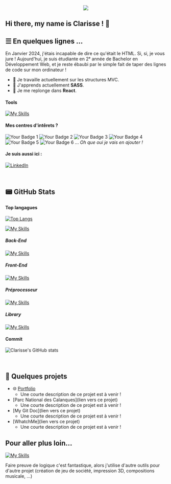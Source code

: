 <div align = "center">
    <img src=./bannière.png/>
</div>


## Hi there, my name is Clarisse ! 👋

## ☰ En quelques lignes ...
En Janvier 2024, j'étais incapable de dire ce qu'était le HTML. Si, si, je vous jure ! 
Aujourd'hui, je suis étudiante en 2ᵉ année de Bachelor en Développement Web, et je reste ébaubi par le simple fait de taper des lignes de code sur mon ordinateur !

- 🔭 Je travaille actuellement sur les structures MVC.
- 🌱 J'apprends actuellement <b>SASS</b>.
- 🚀 Je me replonge dans <b>React</b>.

#### Tools

[![My Skills](https://skillicons.dev/icons?i=apple,windows,figma,notion,postman,github,git)](https://skillicons.dev)

#### Mes centres d'intêrets ?
![Your Badge 1](https://img.shields.io/badge/Doctor_Who-blue)
![Your Badge 2](https://img.shields.io/badge/Musique-white)
![Your Badge 3](https://img.shields.io/badge/Informatique-green)
![Your Badge 4](https://img.shields.io/badge/Couleurs-gray)
![Your Badge 5](https://img.shields.io/badge/Jeux_de_société-yellow)
![Your Badge 6](https://img.shields.io/badge/Classements-black)
...
<i>Oh que oui je vais en ajouter !</i>


#### Je suis aussi ici :
[![LinkedIn](https://skillicons.dev/icons?i=linkedin)](https://www.linkedin.com/in/clarisse-lebaut/)

<br>

## 📟 GitHub Stats

#### Top langagues

[![Top Langs](https://github-readme-stats.vercel.app/api/top-langs/?username=clarisse-lebaut&layout=compact&theme=catppuccin-latte)](https://github.com/clarisse-lebaut)

[![My Skills](https://skillicons.dev/icons?i=html,css,js)](https://skillicons.dev)

##### Back-End
[![My Skills](https://skillicons.dev/icons?i=php,mysql)](https://skillicons.dev)

##### Front-End
[![My Skills](https://skillicons.dev/icons?i=react)](https://skillicons.dev)

##### Préprocesseur
[![My Skills](https://skillicons.dev/icons?i=sass)](https://skillicons.dev)

##### Library
[![My Skills](https://skillicons.dev/icons?i=bootstrap)](https://skillicons.dev)

#### Commit 

![Clarisse's GitHub stats](https://github-readme-stats.vercel.app/api?username=clarisse-lebaut&hide=stars,prs,issues,contribs&show_icons=true&count_private=true&hide_rank=true&theme=catppuccin-latte)

<br>

## 📝 Quelques projets 
- 🌐 [Portfolio](https://clarisse-le-baut.students-laplateforme.io/portfolio/index.html)
    - Une courte description de ce projet est à venir !
- [Parc National des Calanques](lien vers ce projet)
    - Une courte description de ce projet est à venir !
- [My Git Doc](lien vers ce projet)
    - Une courte description de ce projet est à venir !
- [WhatchMe](lien vers ce projet)
    - Une courte description de ce projet est à venir !
 
## Pour aller plus loin...

[![My Skills](https://skillicons.dev/icons?i=ableton,au,ai,ps,pr,py)](https://skillicons.dev)

Faire preuve de logique c'est fantastique, alors j'utilise d'autre outils pour d'autre projet (création de jeu de société, impression 3D, compositions musicale, ...)











